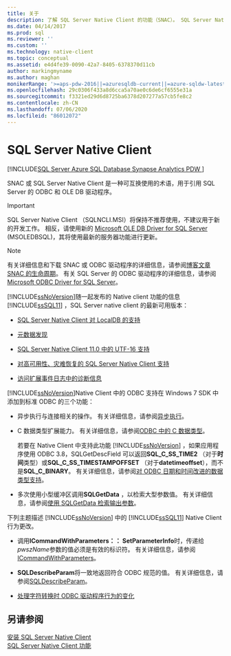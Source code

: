 ```yaml
---
title: 关于
description: 了解 SQL Server Native Client 的功能（SNAC）。 SQL Server Native Client 指 ODBC，SQL Server 的 OLE DB 驱动程序。
ms.date: 04/14/2017
ms.prod: sql
ms.reviewer: ''
ms.custom: ''
ms.technology: native-client
ms.topic: conceptual
ms.assetid: e4d4fe39-0090-42a7-8405-6378370d11cb
author: markingmyname
ms.author: maghan
monikerRange: '>=aps-pdw-2016||=azuresqldb-current||=azure-sqldw-latest||>=sql-server-2016||=sqlallproducts-allversions||>=sql-server-linux-2017||=azuresqldb-mi-current'
ms.openlocfilehash: 29c0306f433a8d6cca5a70ae0c6de6cf6555e31a
ms.sourcegitcommit: f3321ed29d6d8725ba6378d207277a57cb5fe8c2
ms.contentlocale: zh-CN
ms.lasthandoff: 07/06/2020
ms.locfileid: "86012072"
---
```

# <a name="sql-server-native-client"></a>SQL Server Native Client
[!INCLUDE[SQL Server Azure SQL Database Synapse Analytics PDW ](../../includes/applies-to-version/sql-asdb-asdbmi-asa-pdw.md)]

SNAC 或 SQL Server Native Client 是一种可互换使用的术语，用于引用 SQL Server 的 ODBC 和 OLE DB 驱动程序。

> [!IMPORTANT] 
> SQL Server Native Client （SQLNCLI.MSI）将保持不推荐使用，不建议用于新的开发工作。 相反，请使用新的 [Microsoft OLE DB Driver for SQL Server](../../connect/oledb/oledb-driver-for-sql-server.md) (MSOLEDBSQL)，其将使用最新的服务器功能进行更新。

> [!NOTE]
> 有关详细信息和下载 SNAC 或 ODBC 驱动程序的详细信息，请参阅[博客文章 SNAC 的生命周期](https://blogs.msdn.microsoft.com/sqlreleaseservices/snac-lifecycle-explained/)。
> 有关 SQL Server 的 ODBC 驱动程序的详细信息，请参阅[Microsoft ODBC Driver for SQL Server](../../connect/odbc/microsoft-odbc-driver-for-sql-server.md)。  

 [!INCLUDE[ssNoVersion](../../includes/ssnoversion-md.md)]随一起发布的 Native client 功能的信息 [!INCLUDE[ssSQL11](../../includes/sssql11-md.md)] ，SQL Server native client 的最新可用版本：

-   [SQL Server Native Client 对 LocalDB 的支持](../../relational-databases/native-client/features/sql-server-native-client-support-for-localdb.md)  

-   [元数据发现](../../relational-databases/native-client/features/metadata-discovery.md)  

-   [SQL Server Native Client 11.0 中的 UTF-16 支持](../../relational-databases/native-client/features/utf-16-support-in-sql-server-native-client-11-0.md)  

-   [对高可用性、灾难恢复的 SQL Server Native Client 支持](../../relational-databases/native-client/features/sql-server-native-client-support-for-high-availability-disaster-recovery.md)  

-   [访问扩展事件日志中的诊断信息](../../relational-databases/native-client/features/accessing-diagnostic-information-in-the-extended-events-log.md)  

[!INCLUDE[ssNoVersion](../../includes/ssnoversion-md.md)]Native Client 中的 ODBC 支持在 Windows 7 SDK 中添加到标准 ODBC 的三个功能：  

-   异步执行与连接相关的操作。 有关详细信息，请参阅[异步执行](https://go.microsoft.com/fwlink/?LinkID=191493)。  

-   C 数据类型扩展能力。 有关详细信息，请参阅[ODBC 中的 C 数据类型](https://go.microsoft.com/fwlink/?LinkID=191495)。  

     若要在 Native Client 中支持此功能 [!INCLUDE[ssNoVersion](../../includes/ssnoversion-md.md)] ，如果应用程序使用 ODBC 3.8，SQLGetDescField 可以返回**SQL_C_SS_TIME2** （对于**时间**类型）或**SQL_C_SS_TIMESTAMPOFFSET** （对于**datetimeoffset**），而不是**SQL_C_BINARY**。 有关详细信息，请参阅[对 ODBC 日期和时间改进的数据类型支持](../../relational-databases/native-client-odbc-date-time/data-type-support-for-odbc-date-and-time-improvements.md)。  

-   多次使用小型缓冲区调用**SQLGetData** ，以检索大型参数值。 有关详细信息，请参阅[使用 SQLGetData 检索输出参数](https://go.microsoft.com/fwlink/?LinkID=191494)。  

 下列主题描述 [!INCLUDE[ssNoVersion](../../includes/ssnoversion-md.md)] 中的 [!INCLUDE[ssSQL11](../../includes/sssql11-md.md)] Native Client 行为更改。  

-   调用**ICommandWithParameters：： SetParameterInfo**时，传递给*pwszName*参数的值必须是有效的标识符。 有关详细信息，请参阅[ICommandWithParameters](../../relational-databases/native-client-ole-db-interfaces/icommandwithparameters.md)。  

-   **SQLDescribeParam**将一致地返回符合 ODBC 规范的值。 有关详细信息，请参阅[SQLDescribeParam](../../relational-databases/native-client-odbc-api/sqldescribeparam.md)。  

-   [处理字符转换时 ODBC 驱动程序行为的变化](../../relational-databases/native-client/features/odbc-driver-behavior-change-when-handling-character-conversions.md)  

## <a name="see-also"></a>另请参阅  
[安装 SQL Server Native Client](../../relational-databases/native-client/applications/installing-sql-server-native-client.md)  
 [SQL Server Native Client 功能](../../relational-databases/native-client/features/sql-server-native-client-features.md)  
